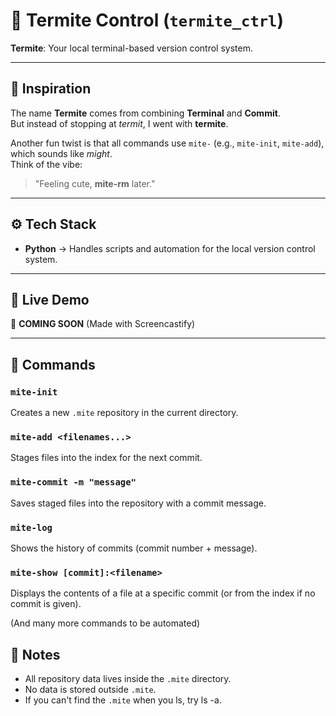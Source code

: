 # 🐜 Termite Control (`termite_ctrl`)

**Termite**: Your local terminal-based version control system.  

---

## 🌱 Inspiration
The name **Termite** comes from combining **Terminal** and **Commit**.  
But instead of stopping at *termit*, I went with **termite**.  

Another fun twist is that all commands use `mite-` (e.g., `mite-init`, `mite-add`), which sounds like *might*.  
Think of the vibe:  
> "Feeling cute, **mite-rm** later."  

---

## ⚙️ Tech Stack
- **Python** → Handles scripts and automation for the local version control system.  

---

## 🎥 Live Demo
🚧 **COMING SOON** (Made with Screencastify)  

---

## 📖 Commands

### `mite-init`
Creates a new `.mite` repository in the current directory.  

### `mite-add <filenames...>`
Stages files into the index for the next commit.  

### `mite-commit -m "message"`
Saves staged files into the repository with a commit message.  

### `mite-log`
Shows the history of commits (commit number + message).  

### `mite-show [commit]:<filename>`
Displays the contents of a file at a specific commit (or from the index if no commit is given). 

(And many more commands to be automated)

## 📌 Notes
- All repository data lives inside the `.mite` directory.  
- No data is stored outside `.mite`.
- If you can't find the `.mite` when you ls, try ls -a.
